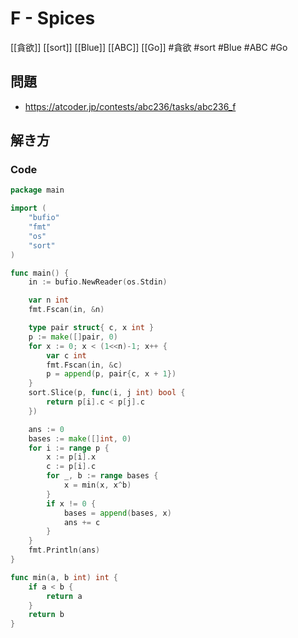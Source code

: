 # F - Spices
[[貪欲]] [[sort]] [[Blue]] [[ABC]] [[Go]]
#貪欲 #sort #Blue #ABC #Go 

## 問題
- https://atcoder.jp/contests/abc236/tasks/abc236_f

## 解き方
### Code
```go
package main

import (
	"bufio"
	"fmt"
	"os"
	"sort"
)

func main() {
	in := bufio.NewReader(os.Stdin)

	var n int
	fmt.Fscan(in, &n)

	type pair struct{ c, x int }
	p := make([]pair, 0)
	for x := 0; x < (1<<n)-1; x++ {
		var c int
		fmt.Fscan(in, &c)
		p = append(p, pair{c, x + 1})
	}
	sort.Slice(p, func(i, j int) bool {
		return p[i].c < p[j].c
	})

	ans := 0
	bases := make([]int, 0)
	for i := range p {
		x := p[i].x
		c := p[i].c
		for _, b := range bases {
			x = min(x, x^b)
		}
		if x != 0 {
			bases = append(bases, x)
			ans += c
		}
	}
	fmt.Println(ans)
}

func min(a, b int) int {
	if a < b {
		return a
	}
	return b
}
```